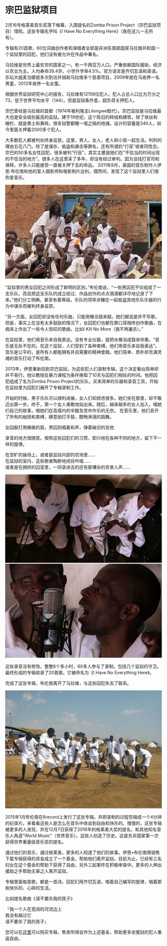 # 宗巴监狱项目

2月16号格莱美音乐奖落下帷幕，入围提名的Zomba Prison Project（宗巴监狱项目）惜败。这张专辑名字叫《I Have No Everything Here》（我在这儿一无所有）。

专辑有20首歌，60位词曲创作者和演唱者全部是非洲东南部国家马拉维共和国一个监狱里的囚犯。他们没有被允许在作品中署名。

马拉维是世界上最贫穷的国家之一。有一千两百万人口。严重依赖国际援助，经济以农业为主。人均寿命39.4岁。小学升学率4.5%。官方语言是齐切瓦语和英语。乐坛大姐麦当娜就多次到访并捐助马拉维多个慈善项目，2009年她在马收养一名男童，2012年收养一名女童。

根据世界监狱研究中心的报告，马拉维有12156位犯人，犯人占总人口比为万分之73，低于世界平均水平（144）。但是监狱条件差，超负荷关押犯人。

宗巴曾经是马拉维的首都（1974年被利隆圭Lilongwe取代）。宗巴监狱是马拉维最大也是安全级别最高的监狱。建于19世纪，这个陈旧的砖结构建筑，除了铁丝和栅栏、就是黄土和黄砖。很多狱警都睡一墙之隔的地铺。设计的容量是340人，如今里面关押着2000多个犯人。

大多数犯人都被判处终身监禁。这里，男人，女人，老人和小孩一起生活。判刑的理由五花八门。除了是谋杀、偷盗和袭击等罪名，还有所谓的“行巫”或者同性恋。宗巴的50多名女性囚犯，很多被判“行巫”，其实主要是她们在“不恰当的时间出现的不恰当的地方”。很多人在这里呆了多年，却没有经过审判。因为没钱打官司和保释，许多人只能接受一直被关押下去的命运。
2011年8月，美国的音乐制作人伊恩·布伦南和他的爱人摄影师和电影制片达利，偶然间，发现了这个监狱里人们很热爱音乐。

![p3.7.0](./images/3.7.1.jpg)  

“监狱里的男女囚犯之间形成了鲜明的区别，”布伦南说，“一些男囚犯不仅组成了一支乐队，而且把这支乐队的成立经过、作品创作的点点滴滴都详尽地记录了下来。”他们分工明确，甚至有着等级。乐队的领导涉嫌在一起偷盗其他乐队乐器的行为中谋杀而被判终身监禁。

“另一方面，女囚犯却没有任何乐曲，只能用桶当鼓来敲。她们据说是并不写歌。但是，事实上在没有太多鼓励的情况下，女囚犯们也都在靠口耳相传创作歌曲，在病床上作出了一些令人惊叹的歌曲，比如I Kill No More（我不再屠杀）。”

在监狱里，他们用音乐来自我表达。没有专业仪器，就把水桶当成鼓来伴奏。“音乐是无处不在的。在这个监狱，人们受到了各种束缚，他们用音乐来自我表达”。音乐是公平的，是所有人都能拥有并且需要的精神食粮。他们简单、质朴却充满灵魂的音乐打动了布伦南。

2013年，伊恩重新回到宗巴监狱，为这些犯人们录制专辑。这个决定看似简单却并不易行。他以教授反暴力课程为条件换取了10天与囚犯们相处的时间。他把囚犯组成了名为Zomba Prison Project的乐队，买来简单的乐器和录音工具，开始在监狱里为囚犯们展开了专辑录制工作。

开始的时候，男子乐队可以顺利进展，女人们却顾虑很多。她们坐在那里，却不敢迈出第一步。终于，第一个女人勇敢地站出来。随后，越来越多的女人加入，唱她们自己的故事，唱她们在高墙内的辛酸及苦中作乐的无奈。
在音乐里，他们丢开了所有的枷锁和束缚，肆意拍打手鼓，酣畅淋漓的跳舞。

女囚敲打用桶做的鼓，男囚则唱着和声，弹着破旧的吉他

录音的地方很随意。按照这些囚犯们的习惯，即兴地在各种不同的地方，留下不一样的旋律。

在空旷的操场上，或者是监狱内部的农场里……  
在监狱的室内，这些歌者陶醉地闭目吟唱……  
或者是在拥挤的囚室里，一同录进去的还有那嘈杂的背景人声……  

![p3.7.2](./images/3.7.2.jpg)  
![p3.7.3](./images/3.7.3.jpg)  

这些录音没有修饰，整整6个多小时，60多人参与了录制。包括几个监狱的守卫。最终形成的专辑收录了20首歌。它被命名为《I Have No Everything Here》。

完成了这张专辑，布伦南离开了马拉维，与这些囚犯失去了联系。

![p3.7.4](./images/3.7.4.jpg)  

2015年1月布伦南在6record上发行了这张专辑。并把录制的过程剪辑成一个4分钟的纪录片。来看看这些人是怎么在音乐中体会到自由和快乐的。慢慢的，这张专辑被更多的人发现，并在12月7日获得了2016年的格莱美大奖的提名，和其他知名音乐人角逐“World Music”（世界音乐）。这些人创造了历史。这是东非国家第一次获得世界重量级音乐奖的提名。

通过他们的音乐，通过格莱美，更多的人知道了他们的故事。伊恩•布伦南用销售下载专辑获得的资金成立了一个基金，帮助他们离开监狱。目前为止，已经有三名妇女在这个基金的帮助下获得了自由，另外三起案件在积极审查中。更多的人伸出援助之手帮助无辜之人离开监狱。

专辑里面每首歌，都是一首诗。囚犯们用齐切瓦语，唱着自己编写的旋律，唱着那些快乐的、心碎的生活。

比如提名歌曲《请不要杀我的孩子》

『我一个人在宽阔的河流边上  
我没有越过它  
请不要杀了我的孩子』

您可以在[这里](http://zombaprisonproject.bandcamp.com/)可以购买专辑，售卖所得会作为上述基金，帮助更多坐冤狱的犯人重返自由。